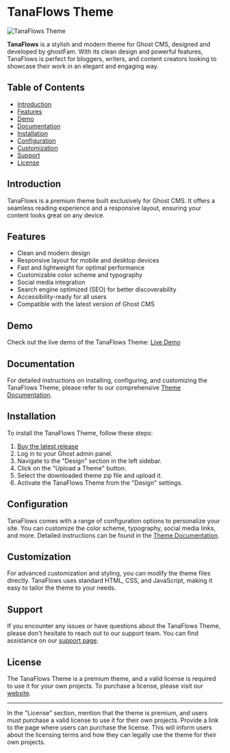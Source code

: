# TanaFlows Theme

![TanaFlows Theme](https://ghostfam.win/content/images/size/w2000/2023/07/tanaflow-cover.png)

**TanaFlows** is a stylish and modern theme for Ghost CMS, designed and developed by ghostFam. With its clean design and powerful features, TanaFlows is perfect for bloggers, writers, and content creators looking to showcase their work in an elegant and engaging way.

## Table of Contents

- [Introduction](#introduction)
- [Features](#features)
- [Demo](#demo)
- [Documentation](#documentation)
- [Installation](#installation)
- [Configuration](#configuration)
- [Customization](#customization)
- [Support](#support)
- [License](#license)

## Introduction

TanaFlows is a premium theme built exclusively for Ghost CMS. It offers a seamless reading experience and a responsive layout, ensuring your content looks great on any device.

## Features

- Clean and modern design
- Responsive layout for mobile and desktop devices
- Fast and lightweight for optimal performance
- Customizable color scheme and typography
- Social media integration
- Search engine optimized (SEO) for better discoverability
- Accessibility-ready for all users
- Compatible with the latest version of Ghost CMS

## Demo

Check out the live demo of the TanaFlows Theme: [Live Demo](https://ghostfam.win)

## Documentation

For detailed instructions on installing, configuring, and customizing the TanaFlows Theme, please refer to our comprehensive [Theme Documentation](https://ghostfam.com/).

## Installation

To install the TanaFlows Theme, follow these steps:

1. [Buy the latest release](https://ghostfam.lemonsqueezy.com/checkout/buy/b81cabe1-b10e-4830-97c0-309eebb0171d)
2. Log in to your Ghost admin panel.
3. Navigate to the "Design" section in the left sidebar.
4. Click on the "Upload a Theme" button.
5. Select the downloaded theme zip file and upload it.
6. Activate the TanaFlows Theme from the "Design" settings.

## Configuration

TanaFlows comes with a range of configuration options to personalize your site. You can customize the color scheme, typography, social media links, and more. Detailed instructions can be found in the [Theme Documentation](https://ghostfam.com/).

## Customization

For advanced customization and styling, you can modify the theme files directly. TanaFlows uses standard HTML, CSS, and JavaScript, making it easy to tailor the theme to your needs.

## Support

If you encounter any issues or have questions about the TanaFlows Theme, please don't hesitate to reach out to our support team. You can find assistance on our [support page](mailto:cuong@ghostfam.com).

## License

The TanaFlows Theme is a premium theme, and a valid license is required to use it for your own projects. To purchase a license, please visit our [website](https://ghostfam.lemonsqueezy.com/checkout/buy/b81cabe1-b10e-4830-97c0-309eebb0171d).

---

In the "License" section, mention that the theme is premium, and users must purchase a valid license to use it for their own projects. Provide a link to the page where users can purchase the license. This will inform users about the licensing terms and how they can legally use the theme for their own projects.
